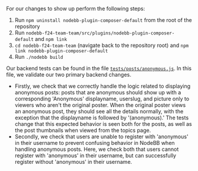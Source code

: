 For our changes to show up perform the following steps:

1. Run `npm uninstall nodebb-plugin-composer-default` from the root of the repository
2. Run `nodebb-f24-team-team/src/plugins/nodebb-plugin-composer-default` and `npm link`
3. `cd nodebb-f24-team-team` (navigate back to the repository root) and `npm link nodebb-plugin-composer-default`
4. Run `./nodebb build`

Our backend tests can be found in the file [`tests/posts/anonymous.js`](https://github.com/CMU-313/nodebb-f24-team-team/blob/f24/test/posts/anonymous.js). In this file, we validate our two primary backend changes. 
- Firstly, we check that we correctly handle the logic related to displaying anonymous posts: posts that are anonymous should show up with a corresponding 'Anonymous' displayname, userslug, and picture only to viewers who aren't the original poster. When the original poster views an anonymous post, they should see all the details normally, with the exception that the displayname is followed by '(anonymous).' The tests change that this expected behavior is seen both for the posts, as well as the post thumbnails when viewed from the topics page.
- Secondly, we check that users are unable to register with 'anonymous' in their username to prevent confusing behavior in NodeBB when handling anonymous posts. Here, we check both that users cannot register with 'anonymous' in their username, but can successfully register without 'anonymous' in their username. 
